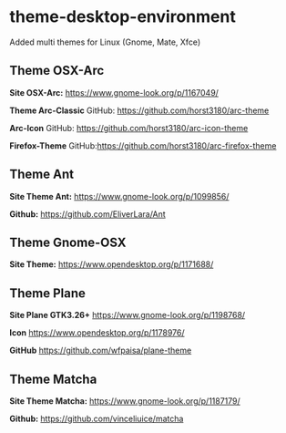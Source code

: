 # theme-desktop-environment
Added multi themes for Linux (Gnome, Mate, Xfce)

## Theme OSX-Arc
**Site OSX-Arc:**
https://www.gnome-look.org/p/1167049/

**Theme Arc-Classic**
GitHub: https://github.com/horst3180/arc-theme

**Arc-Icon**
GitHub: https://github.com/horst3180/arc-icon-theme

**Firefox-Theme**
GitHub:https://github.com/horst3180/arc-firefox-theme

## Theme Ant
**Site Theme Ant:**
https://www.gnome-look.org/p/1099856/

**Github:**
https://github.com/EliverLara/Ant

## Theme Gnome-OSX
**Site Theme:**
https://www.opendesktop.org/p/1171688/

## Theme Plane
**Site Plane GTK3.26+**
https://www.gnome-look.org/p/1198768/

**Icon**
https://www.opendesktop.org/p/1178976/

**GitHub**
https://github.com/wfpaisa/plane-theme

## Theme Matcha
**Site Theme Matcha:**
https://www.gnome-look.org/p/1187179/

**Github:**
https://github.com/vinceliuice/matcha
